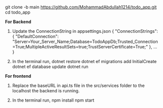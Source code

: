 git clone -b main https://github.com/MohammadAbdullah1214/todo_app.git
cd todo_app


**For Backend**
1. Update the ConnectionString in appsettings.json
{
  "ConnectionStrings": {
    "DefaultConnection": "Server=Your_Server_Name;Database=TodoAppDb;Trusted_Connection=True;MultipleActiveResultSets=true;TrustServerCertificate=True;"
  },
  ...
}

2. In the terminal run,
dotnet restore
dotnet ef migrations add InitialCreate
dotnet ef database update
dotnet run


**For frontend**
1) Replace the baseURL in api.ts file in the src/services folder to the localhost the backend is running. 
   
2) In the terminal run,
npm install
npm start
